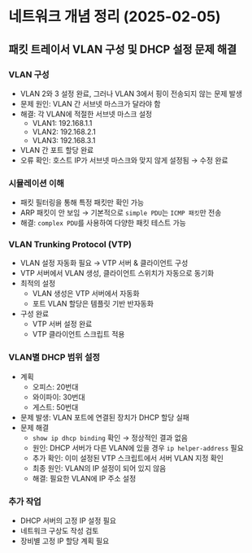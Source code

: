 # 네트워크 개념 정리 (2025-02-05)

## 패킷 트레이서 VLAN 구성 및 DHCP 설정 문제 해결

### VLAN 구성
- VLAN 2와 3 설정 완료, 그러나 VLAN 3에서 핑이 전송되지 않는 문제 발생
- 문제 원인: VLAN 간 서브넷 마스크가 달라야 함
- 해결: 각 VLAN에 적절한 서브넷 마스크 설정
  - VLAN1: 192.168.1.1
  - VLAN2: 192.168.2.1
  - VLAN3: 192.168.3.1
- VLAN 간 포트 할당 완료
- 오류 확인: 호스트 IP가 서브넷 마스크와 맞지 않게 설정됨 → 수정 완료

### 시뮬레이션 이해
- 패킷 필터링을 통해 특정 패킷만 확인 가능
- ARP 패킷이 안 보임 → 기본적으로 `simple PDU`는 `ICMP 패킷`만 전송
- 해결: `complex PDU`를 사용하여 다양한 패킷 테스트 가능

### VLAN Trunking Protocol (VTP)
- VLAN 설정 자동화 필요 → VTP 서버 & 클라이언트 구성
- VTP 서버에서 VLAN 생성, 클라이언트 스위치가 자동으로 동기화
- 최적의 설정
  - VLAN 생성은 VTP 서버에서 자동화
  - 포트 VLAN 할당은 템플릿 기반 반자동화
- 구성 완료
  - VTP 서버 설정 완료
  - VTP 클라이언트 스크립트 적용

### VLAN별 DHCP 범위 설정
- 계획
  - 오피스: 20번대
  - 와이파이: 30번대
  - 게스트: 50번대
- 문제 발생: VLAN 포트에 연결된 장치가 DHCP 할당 실패
- 문제 해결
  - `show ip dhcp binding` 확인 → 정상적인 결과 없음
  - 원인: DHCP 서버가 다른 VLAN에 있을 경우 `ip helper-address` 필요
  - 추가 확인: 이미 설정된 VTP 스크립트에서 서버 VLAN 지정 확인
  - 최종 원인: VLAN의 IP 설정이 되어 있지 않음
  - 해결: 필요한 VLAN에 IP 주소 설정

### 추가 작업
- DHCP 서버의 고정 IP 설정 필요
- 네트워크 구상도 작성 검토
- 장비별 고정 IP 할당 계획 필요